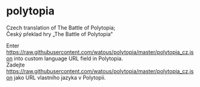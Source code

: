 # polytopia

Czech translation of The Battle of Polytopia;  
Český překlad hry „The Battle of Polytopia“

Enter <https://raw.githubusercontent.com/watous/polytopia/master/polytopia_cz.json> into custom language URL field in Polytopia.  
Zadejte <https://raw.githubusercontent.com/watous/polytopia/master/polytopia_cz.json> jako URL vlastního jazyka v Polytopii.

